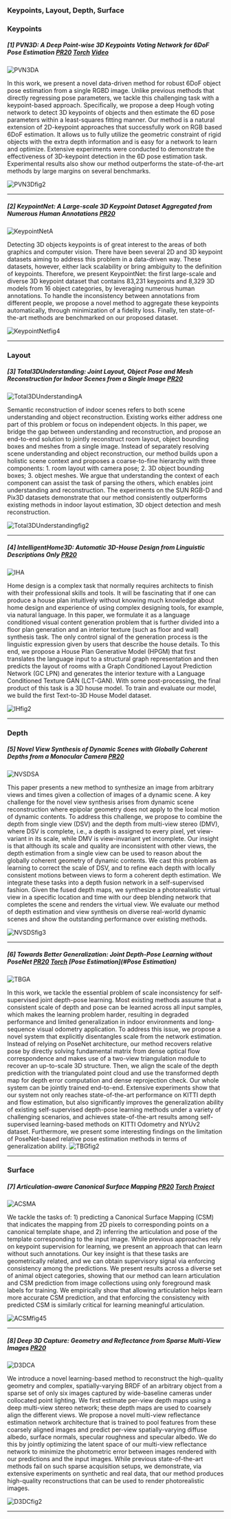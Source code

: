 

### Keypoints, Layout, Depth, Surface

### Keypoints

##### [1] PVN3D: A Deep Point-wise 3D Keypoints Voting Network for 6DoF Pose Estimation [PR20](https://arxiv.org/pdf/1911.04231.pdf) [Torch](<https://github.com/ethnhe/PVN3D>) [Video](<https://www.bilibili.com/video/av89408773/>) 

![PVN3DA](https://github.com/Pan3D/Daily-Paper-CVPR20/blob/master/Keypoints%2C%20Layout%2C%20Depth%2C%20Surface/PVN3DT.png)

In this work, we present a novel data-driven method for robust 6DoF object pose estimation from a single RGBD image. Unlike previous methods that directly regressing pose parameters, we tackle this challenging task with a keypoint-based approach. Specifically, we propose a deep Hough voting network to detect 3D keypoints of objects and then estimate the 6D pose parameters within a least-squares fitting manner. Our method is a natural extension of 2D-keypoint approaches that successfully work on RGB based 6DoF estimation. It allows us to fully utilize the geometric constraint of rigid objects with the extra depth information and is easy for a network to learn and optimize. Extensive experiments were conducted to demonstrate the effectiveness of 3D-keypoint detection in the 6D pose estimation task. Experimental results also show our method outperforms the state-of-the-art methods by large margins on several benchmarks.

![PVN3Dfig2](https://github.com/Pan3D/Daily-Paper-CVPR20/blob/master/Keypoints%2C%20Layout%2C%20Depth%2C%20Surface//PVN3Dfig2.png)

---

##### [2] KeypointNet: A Large-scale 3D Keypoint Dataset Aggregated from Numerous Human Annotations [PR20](<https://arxiv.org/pdf/2002.12687.pdf>)

![KeypointNetA](https://github.com/Pan3D/Daily-Paper-CVPR20/blob/master/Keypoints%2C%20Layout%2C%20Depth%2C%20Surface/KeypointNetT.png)

Detecting 3D objects keypoints is of great interest to the areas of both graphics and computer vision. There have been several 2D and 3D keypoint datasets aiming to address this problem in a data-driven way. These datasets, however, either lack scalability or bring ambiguity to the definition of keypoints. Therefore, we present KeypointNet: the first large-scale and diverse 3D keypoint dataset that contains 83,231 keypoints and 8,329 3D models from 16 object categories, by leveraging numerous human annotations. To handle the inconsistency between annotations from different people, we propose a novel method to aggregate these keypoints automatically, through minimization of a fidelity loss. Finally, ten state-of-the-art methods are benchmarked on our proposed dataset.

![KeypointNetfig4](https://github.com/Pan3D/Daily-Paper-CVPR20/blob/master/Keypoints%2C%20Layout%2C%20Depth%2C%20Surface/KeypointNetfig4.png)

------

### Layout

##### [3] Total3DUnderstanding: Joint Layout, Object Pose and Mesh Reconstruction  for Indoor Scenes from a Single Image [PR20](<https://arxiv.org/pdf/2002.12212.pdf>) 

![Total3DUnderstandingA](https://github.com/Pan3D/Daily-Paper-CVPR20/blob/master/Keypoints%2C%20Layout%2C%20Depth%2C%20Surface/Total3DUnderstandingT.png)

Semantic reconstruction of indoor scenes refers to both scene understanding and object reconstruction. Existing works either address one part of this problem or focus on independent objects. In this paper, we bridge the gap between understanding and reconstruction, and propose an end-to-end solution to jointly reconstruct room layout, object bounding boxes and meshes from a single image. Instead of separately resolving scene understanding and object reconstruction, our method builds upon a holistic scene context and proposes a coarse-to-fine hierarchy with three components: 1. room layout with camera pose; 2. 3D object bounding boxes; 3. object meshes. We argue that understanding the context of each component can assist the task of parsing the others, which enables joint understanding and reconstruction. The experiments on the SUN RGB-D and Pix3D datasets demonstrate that our method consistently outperforms existing methods in indoor layout estimation, 3D object detection and mesh reconstruction.

![Total3DUnderstandingfig2](https://github.com/Pan3D/Daily-Paper-CVPR20/blob/master/Keypoints%2C%20Layout%2C%20Depth%2C%20Surface/Total3DUnderstandingfig2.png)

---

##### [4] IntelligentHome3D: Automatic 3D-House Design from Linguistic Descriptions Only [PR20](<https://arxiv.org/pdf/2003.00397.pdf>) 

![IHA](https://github.com/Pan3D/Daily-Paper-CVPR20/blob/master/Keypoints%2C%20Layout%2C%20Depth%2C%20Surface/IHT.png)

Home design is a complex task that normally requires architects to finish with their professional skills and tools. It will be fascinating that if one can produce a house plan intuitively without knowing much knowledge about home design and experience of using complex designing tools, for example, via natural language. In this paper, we formulate it as a language conditioned visual content generation problem that is further divided into a floor plan generation and an interior texture (such as floor and wall) synthesis task. The only control signal of the generation process is the linguistic expression given by users that describe the house details. To this end, we propose a House Plan Generative Model (HPGM) that first translates the language input to a structural graph representation and then predicts the layout of rooms with a Graph Conditioned Layout Prediction Network (GC LPN) and generates the interior texture with a Language Conditioned Texture GAN (LCT-GAN). With some post-processing, the final product of this task is a 3D house model. To train and evaluate our model, we build the first Text-to-3D House Model dataset.

![IHfig2](https://github.com/Pan3D/Daily-Paper-CVPR20/blob/master/Keypoints%2C%20Layout%2C%20Depth%2C%20Surface/IHfig2.png)

------

### Depth

##### [5] Novel View Synthesis of Dynamic Scenes with Globally Coherent Depths from a Monocular Camera [PR20](https://arxiv.org/pdf/2004.01294.pdf) 

![NVSDSA](https://github.com/Pan3D/Daily-Paper-CVPR20/blob/master/Keypoints%2C%20Layout%2C%20Depth%2C%20Surface/NVST.png)

This paper presents a new method to synthesize an image from arbitrary views and times given a collection of images of a dynamic scene. A key challenge for the novel view synthesis arises from dynamic scene reconstruction where epipolar geometry does not apply to the local motion of dynamic contents. To address this challenge, we propose to combine the depth from single view (DSV) and the depth from multi-view stereo (DMV), where DSV is complete, i.e., a depth is assigned to every pixel, yet view-variant in its scale, while DMV is view-invariant yet incomplete. Our insight is that although its scale and quality are inconsistent with other views, the depth estimation from a single view can be used to reason about the globally coherent geometry of dynamic contents. We cast this problem as learning to correct the scale of DSV, and to refine each depth with locally consistent motions between views to form a coherent depth estimation. We integrate these tasks into a depth fusion network in a self-supervised fashion. Given the fused depth maps, we synthesize a photorealistic virtual view in a specific location and time with our deep blending network that completes the scene and renders the virtual view. We evaluate our method of depth estimation and view synthesis on diverse real-world dynamic scenes and show the outstanding performance over existing methods.

![NVSDSfig3](https://github.com/Pan3D/Daily-Paper-CVPR20/blob/master/Keypoints%2C%20Layout%2C%20Depth%2C%20Surface/NVSDSfig3.png)

----

##### [6] Towards Better Generalization: Joint Depth-Pose Learning without PoseNet [PR20](https://arxiv.org/pdf/2004.01314.pdf) [Torch](https://github.com/B1ueber2y/TrianFlow) [Pose Estimation](#Pose Estimation)

![TBGA](https://github.com/Pan3D/Daily-Paper-CVPR20/blob/master/Keypoints%2C%20Layout%2C%20Depth%2C%20Surface/TBGT.png)

In this work, we tackle the essential problem of scale inconsistency for self-supervised joint depth-pose learning. Most existing methods assume that a consistent scale of depth and pose can be learned across all input samples, which makes the learning problem harder, resulting in degraded performance and limited generalization in indoor environments and long-sequence visual odometry application. To address this issue, we propose a novel system that explicitly disentangles scale from the network estimation. Instead of relying on PoseNet architecture, our method recovers relative pose by directly solving fundamental matrix from dense optical flow correspondence and makes use of a two-view triangulation module to recover an up-to-scale 3D structure. Then, we align the scale of the depth prediction with the triangulated point cloud and use the transformed depth map for depth error computation and dense reprojection check. Our whole system can be jointly trained end-to-end. Extensive experiments show that our system not only reaches state-of-the-art performance on KITTI depth and flow estimation, but also significantly improves the generalization ability of existing self-supervised depth-pose learning methods under a variety of challenging scenarios, and achieves state-of-the-art results among self-supervised learning-based methods on KITTI Odometry and NYUv2 dataset. Furthermore, we present some interesting findings on the limitation of PoseNet-based relative pose estimation methods in terms of generalization ability. ![TBGfig2](https://github.com/Pan3D/Daily-Paper-CVPR20/blob/master/Keypoints%2C%20Layout%2C%20Depth%2C%20Surface/TBGfig2.png)

------

### Surface

##### [7] Articulation-aware Canonical Surface Mapping [PR20](https://arxiv.org/pdf/2004.00614.pdf) [Torch](https://github.com/nileshkulkarni/acsm/) [Project](https://nileshkulkarni.github.io/acsm/) 

![ACSMA](https://github.com/Pan3D/Daily-Paper-CVPR20/blob/master/Keypoints%2C%20Layout%2C%20Depth%2C%20Surface/ACSMT.png)

We tackle the tasks of: 1) predicting a Canonical Surface Mapping (CSM) that indicates the mapping from 2D pixels to corresponding points on a canonical template shape, and 2) inferring the articulation and pose of the template corresponding to the input image. While previous approaches rely on keypoint supervision for learning, we present an approach that can learn without such annotations. Our key insight is that these tasks are geometrically related, and we can obtain supervisory signal via enforcing consistency among the predictions. We present results across a diverse set of animal object categories, showing that our method can learn articulation and CSM prediction from image collections using only foreground mask labels for training. We empirically show that allowing articulation helps learn more accurate CSM prediction, and that enforcing the consistency with predicted CSM is similarly critical for learning meaningful articulation.

![ACSMfig45](https://github.com/Pan3D/Daily-Paper-CVPR20/blob/master/Keypoints%2C%20Layout%2C%20Depth%2C%20Surface/ACSMfig45.png)

---

##### [8] Deep 3D Capture: Geometry and Reflectance from Sparse Multi-View Images [PR20](https://arxiv.org/pdf/2003.12642.pdf) 

![D3DCA](https://github.com/Pan3D/Daily-Paper-CVPR20/blob/master/Keypoints%2C%20Layout%2C%20Depth%2C%20Surface/D3DCT.png)

We introduce a novel learning-based method to reconstruct the high-quality geometry and complex, spatially-varying BRDF of an arbitrary object from a sparse set of only six images captured by wide-baseline cameras under collocated point lighting. We first estimate per-view depth maps using a deep multi-view stereo network; these depth maps are used to coarsely align the different views. We propose a novel multi-view reflectance estimation network architecture that is trained to pool features from these coarsely aligned images and predict per-view spatially-varying diffuse albedo, surface normals, specular roughness and specular albedo. We do this by jointly optimizing the latent space of our multi-view reflectance network to minimize the photometric error between images rendered with our predictions and the input images. While previous state-of-the-art methods fail on such sparse acquisition setups, we demonstrate, via extensive experiments on synthetic and real data, that our method produces high-quality reconstructions that can be used to render photorealistic images.

![D3DCfig2](https://github.com/Pan3D/Daily-Paper-CVPR20/blob/master/Keypoints%2C%20Layout%2C%20Depth%2C%20Surface/D3DCfig2.png)

------

